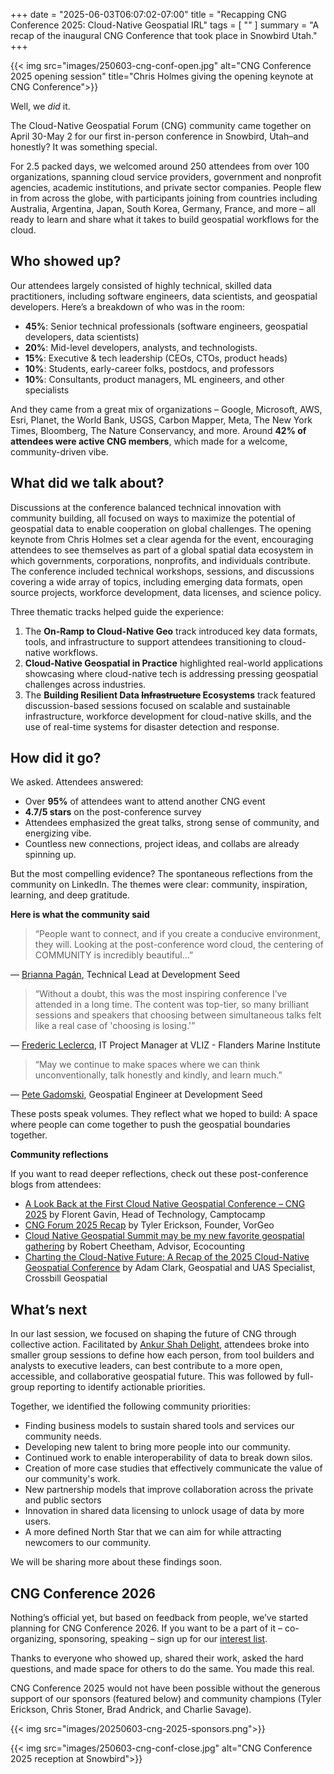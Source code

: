 +++
date = "2025-06-03T06:07:02-07:00"
title = "Recapping CNG Conference 2025: Cloud-Native Geospatial IRL"
tags = [ ""
]
summary = "A recap of the inaugural CNG Conference that took place in Snowbird Utah."
+++

{{< img src="images/250603-cng-conf-open.jpg" alt="CNG Conference 2025 opening session" title="Chris Holmes giving the opening keynote at CNG Conference">}}

Well, we *did* it.

The Cloud-Native Geospatial Forum (CNG) community came together on April 30-May 2 for our first in-person conference in Snowbird, Utah–and honestly? It was something special.

For 2.5 packed days, we welcomed around 250 attendees from over 100 organizations, spanning cloud service providers, government and nonprofit agencies, academic institutions, and private sector companies. People flew in from across the globe, with participants joining from countries including Australia, Argentina, Japan, South Korea, Germany, France, and more – all ready to learn and share what it takes to build geospatial workflows for the cloud.

## Who showed up?

Our attendees largely consisted of highly technical, skilled data practitioners, including software engineers, data scientists, and geospatial developers. Here’s a breakdown of who was in the room:

- **45%**: Senior technical  professionals (software engineers, geospatial developers, data scientists)
- **20%**: Mid-level developers, analysts, and technologists.
- **15%**: Executive & tech leadership (CEOs, CTOs, product heads)
- **10%**: Students, early-career folks, postdocs, and professors
- **10%**: Consultants, product managers, ML engineers, and other specialists

And they came from a great mix of organizations – Google, Microsoft, AWS, Esri, Planet, the World Bank, USGS, Carbon Mapper, Meta, The New York Times, Bloomberg, The Nature Conservancy, and more. Around **42% of attendees were active CNG members**, which made for a welcome, community-driven vibe.

## What did we talk about?

Discussions at the conference balanced technical innovation with community building, all focused on ways to maximize the potential of geospatial data to enable cooperation on global challenges. The opening keynote from Chris Holmes set a clear agenda for the event, encouraging attendees to see themselves as part of a global spatial data ecosystem in which governments, corporations, nonprofits, and individuals contribute. The conference included technical workshops, sessions, and discussions covering a wide array of topics, including emerging data formats, open source projects, workforce development, data licenses, and science policy.

Three thematic tracks helped guide the experience:

1. The **On-Ramp to Cloud-Native Geo** track introduced key data formats, tools, and infrastructure to support attendees transitioning to cloud-native workflows.
2. **Cloud-Native Geospatial in Practice** highlighted real-world applications showcasing where cloud-native tech is addressing pressing geospatial challenges across industries.
3. The **Building Resilient Data ~~Infrastructure~~ Ecosystems** track featured discussion-based sessions focused on scalable and sustainable infrastructure, workforce development for cloud-native skills, and the use of real-time systems for disaster detection and response.

## How did it go?

We asked. Attendees answered:

- Over **95%** of attendees want to attend another CNG event
- **4.7/5 stars** on the post-conference survey
- Attendees emphasized the great talks, strong sense of community, and energizing vibe.  
- Countless new connections, project ideas, and collabs are already spinning up.

But the most compelling evidence? The spontaneous reflections from the community on LinkedIn. The themes were clear: community, inspiration, learning, and deep gratitude.

**Here is what the community said**

> “People want to connect, and if you create a conducive environment, they will. Looking at the post-conference word cloud, the centering of COMMUNITY is incredibly beautiful…”  

&mdash; [Brianna Pagán](httpshttps://www.linkedin.com/posts/brianna-r-pag%C3%A1n-phd-8a49a46b_cng2025-cng2025-activity-7325250403334328321-JGEj), Technical Lead at Development Seed

> “Without a doubt, this was the most inspiring conference I’ve attended in a long time. The content was top-tier, so many brilliant sessions and speakers that choosing between simultaneous talks felt like a real case of 'choosing is losing.'”  

&mdash; [Frederic Leclercq](https://www.linkedin.com/posts/fredlec_cng2025-activity-7324999309865771008-NZLF), IT Project Manager at VLIZ - Flanders Marine Institute

> “May we continue to make spaces where we can think unconventionally, talk honestly and kindly, and learn much.”  

&mdash; [Pete Gadomski](https://www.linkedin.com/posts/pgadomski_cng2025-activity-7325260603361570817-v_XZ), Geospatial Engineer at Development Seed

These posts speak volumes. They reflect what we hoped to build: A space where people can come together to push the geospatial boundaries together.

**Community reflections**

If you want to read deeper reflections, check out these post-conference blogs from attendees:

- [A Look Back at the First Cloud Native Geospatial Conference – CNG 2025](https://camptocamp.com/en/news-events/cng2025) by Florent Gavin, Head of Technology, Camptocamp
- [CNG Forum 2025 Recap](https://www.analyze.earth/posts/cng-2025) by Tyler Erickson, Founder, VorGeo
- [Cloud Native Geospatial Summit may be my new favorite geospatial gathering](https://www.linkedin.com/pulse/cloud-native-geospatial-summit-may-my-new-favorite-robert-cheetham-ulwge) by Robert Cheetham, Advisor, Ecocounting
- [Charting the Cloud-Native Future: A Recap of the 2025 Cloud-Native Geospatial Conference](https://blog.lidarnews.com/charting-the-cloud-native-future-a-recap-of-the-2025-cloud-native-geospatial-conference/) by Adam Clark, Geospatial and UAS Specialist, Crossbill Geospatial

## What’s next

In our last session, we focused on shaping the future of CNG through collective action. Facilitated by [Ankur Shah Delight](https://ankurdelight.com), attendees broke into smaller group sessions to define how each person, from tool builders and analysts to executive leaders, can best contribute to a more open, accessible, and collaborative geospatial future. This was followed by full-group reporting to identify actionable priorities.

Together, we identified the following community priorities:

- Finding business models to sustain shared tools and services our community needs.
- Developing new talent to bring more people into our community.
- Continued work to enable interoperability of data to break down silos.
- Creation of more case studies that effectively communicate the value of our community's work.
- New partnership models that improve collaboration across the private and public sectors
- Innovation in shared data licensing to unlock usage of data by more users.
- A more defined North Star that we can aim for while attracting newcomers to our community.

We will be sharing more about these findings soon.

## CNG Conference 2026

Nothing’s official yet, but based on feedback from people, we’ve started planning for CNG Conference 2026. If you want to be a part of it – co-organizing, sponsoring, speaking – sign up for our [interest list](https://events.cloudnativegeo.org/cng2026interest).

Thanks to everyone who showed up, shared their work, asked the hard questions, and made space for others to do the same. You made this real.

CNG Conference 2025 would not have been possible without the generous support of our sponsors (featured below) and community champions (Tyler Erickson, Chris Stoner, Brad Andrick, and Charlie Savage).

{{< img src="images/20250603-cng-2025-sponsors.png">}}

{{< img src="images/250603-cng-conf-close.jpg" alt="CNG Conference 2025 reception at Snowbird">}}